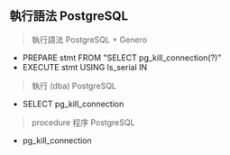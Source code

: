 執行語法 PostgreSQL
---
> 執行語法 PostgreSQL + Genero

- PREPARE stmt FROM "SELECT pg_kill_connection(?)"
- EXECUTE stmt USING ls_serial IN
> 執行 (dba) PostgreSQL
- SELECT pg_kill_connection
> procedure 程序 PostgreSQL

- pg_kill_connection
